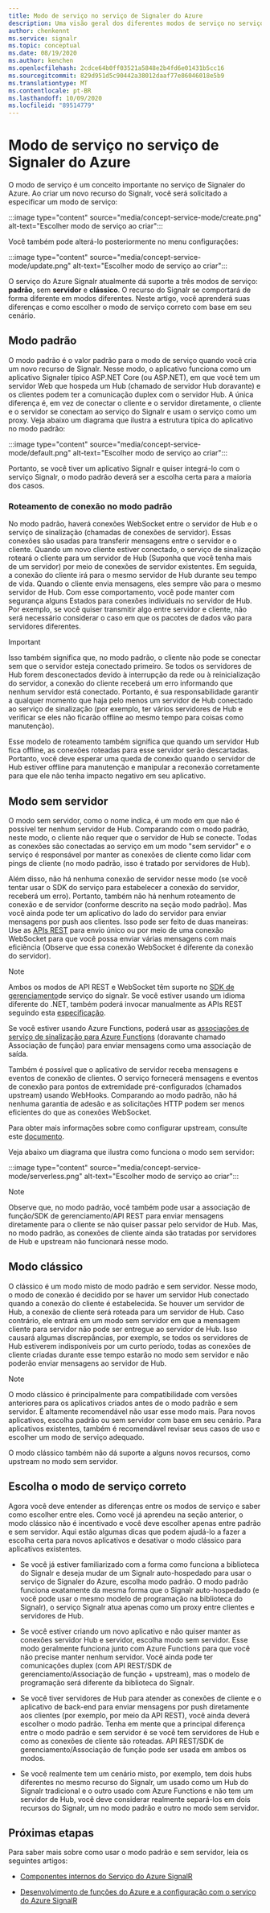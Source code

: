 ```yaml
---
title: Modo de serviço no serviço de Signaler do Azure
description: Uma visão geral dos diferentes modos de serviço no serviço de Signaler do Azure, explique suas diferenças e cenários de usuário aplicáveis
author: chenkennt
ms.service: signalr
ms.topic: conceptual
ms.date: 08/19/2020
ms.author: kenchen
ms.openlocfilehash: 2cdce64b0ff03521a5848e2b4fd6e01431b5cc16
ms.sourcegitcommit: 829d951d5c90442a38012daaf77e86046018e5b9
ms.translationtype: MT
ms.contentlocale: pt-BR
ms.lasthandoff: 10/09/2020
ms.locfileid: "89514779"
---
```

# <a name="service-mode-in-azure-signalr-service"></a>Modo de serviço no serviço de Signaler do Azure

O modo de serviço é um conceito importante no serviço de Signaler do Azure. Ao criar um novo recurso do Signalr, você será solicitado a especificar um modo de serviço:

:::image type="content" source="media/concept-service-mode/create.png" alt-text="Escolher modo de serviço ao criar":::

Você também pode alterá-lo posteriormente no menu configurações:

:::image type="content" source="media/concept-service-mode/update.png" alt-text="Escolher modo de serviço ao criar":::

O serviço do Azure Signalr atualmente dá suporte a três modos de serviço: **padrão**, sem **servidor** e **clássico**. O recurso do Signalr se comportará de forma diferente em modos diferentes. Neste artigo, você aprenderá suas diferenças e como escolher o modo de serviço correto com base em seu cenário.

## <a name="default-mode"></a>Modo padrão

O modo padrão é o valor padrão para o modo de serviço quando você cria um novo recurso de Signalr. Nesse modo, o aplicativo funciona como um aplicativo Signaler típico ASP.NET Core (ou ASP.NET), em que você tem um servidor Web que hospeda um Hub (chamado de servidor Hub doravante) e os clientes podem ter a comunicação duplex com o servidor Hub. A única diferença é, em vez de conectar o cliente e o servidor diretamente, o cliente e o servidor se conectam ao serviço do Signalr e usam o serviço como um proxy. Veja abaixo um diagrama que ilustra a estrutura típica do aplicativo no modo padrão:

:::image type="content" source="media/concept-service-mode/default.png" alt-text="Escolher modo de serviço ao criar":::

Portanto, se você tiver um aplicativo Signalr e quiser integrá-lo com o serviço Signalr, o modo padrão deverá ser a escolha certa para a maioria dos casos.

### <a name="connection-routing-in-default-mode"></a>Roteamento de conexão no modo padrão

No modo padrão, haverá conexões WebSocket entre o servidor de Hub e o serviço de sinalização (chamadas de conexões de servidor). Essas conexões são usadas para transferir mensagens entre o servidor e o cliente. Quando um novo cliente estiver conectado, o serviço de sinalização roteará o cliente para um servidor de Hub (Suponha que você tenha mais de um servidor) por meio de conexões de servidor existentes. Em seguida, a conexão do cliente irá para o mesmo servidor de Hub durante seu tempo de vida. Quando o cliente envia mensagens, eles sempre vão para o mesmo servidor de Hub. Com esse comportamento, você pode manter com segurança alguns Estados para conexões individuais no servidor de Hub. Por exemplo, se você quiser transmitir algo entre servidor e cliente, não será necessário considerar o caso em que os pacotes de dados vão para servidores diferentes.

> [!IMPORTANT]
> Isso também significa que, no modo padrão, o cliente não pode se conectar sem que o servidor esteja conectado primeiro. Se todos os servidores de Hub forem desconectados devido à interrupção da rede ou à reinicialização do servidor, a conexão do cliente receberá um erro informando que nenhum servidor está conectado. Portanto, é sua responsabilidade garantir a qualquer momento que haja pelo menos um servidor de Hub conectado ao serviço de sinalização (por exemplo, ter vários servidores de Hub e verificar se eles não ficarão offline ao mesmo tempo para coisas como manutenção).

Esse modelo de roteamento também significa que quando um servidor Hub fica offline, as conexões roteadas para esse servidor serão descartadas. Portanto, você deve esperar uma queda de conexão quando o servidor de Hub estiver offline para manutenção e manipular a reconexão corretamente para que ele não tenha impacto negativo em seu aplicativo.

## <a name="serverless-mode"></a>Modo sem servidor

O modo sem servidor, como o nome indica, é um modo em que não é possível ter nenhum servidor de Hub. Comparando com o modo padrão, neste modo, o cliente não requer que o servidor de Hub se conecte. Todas as conexões são conectadas ao serviço em um modo "sem servidor" e o serviço é responsável por manter as conexões de cliente como lidar com pings de cliente (no modo padrão, isso é tratado por servidores de Hub).

Além disso, não há nenhuma conexão de servidor nesse modo (se você tentar usar o SDK do serviço para estabelecer a conexão do servidor, receberá um erro). Portanto, também não há nenhum roteamento de conexão e de servidor (conforme descrito na seção modo padrão). Mas você ainda pode ter um aplicativo do lado do servidor para enviar mensagens por push aos clientes. Isso pode ser feito de duas maneiras: Use as [APIs REST](https://github.com/Azure/azure-signalr/blob/dev/docs/rest-api.md) para envio único ou por meio de uma conexão WebSocket para que você possa enviar várias mensagens com mais eficiência (Observe que essa conexão WebSocket é diferente da conexão do servidor).

> [!NOTE]
> Ambos os modos de API REST e WebSocket têm suporte no [SDK de gerenciamento](https://github.com/Azure/azure-signalr/blob/dev/docs/management-sdk-guide.md)de serviço do signalr. Se você estiver usando um idioma diferente do .NET, também poderá invocar manualmente as APIs REST seguindo esta [especificação](https://github.com/Azure/azure-signalr/blob/dev/docs/rest-api.md).
>
> Se você estiver usando Azure Functions, poderá usar as [associações de serviço de sinalização para Azure Functions](https://docs.microsoft.com/azure/azure-functions/functions-bindings-signalr-service) (doravante chamado Associação de função) para enviar mensagens como uma associação de saída.

Também é possível que o aplicativo de servidor receba mensagens e eventos de conexão de clientes. O serviço fornecerá mensagens e eventos de conexão para pontos de extremidade pré-configurados (chamados upstream) usando WebHooks. Comparando ao modo padrão, não há nenhuma garantia de adesão e as solicitações HTTP podem ser menos eficientes do que as conexões WebSocket.

Para obter mais informações sobre como configurar upstream, consulte este [documento](https://docs.microsoft.com/azure/azure-signalr/concept-upstream).

Veja abaixo um diagrama que ilustra como funciona o modo sem servidor:

:::image type="content" source="media/concept-service-mode/serverless.png" alt-text="Escolher modo de serviço ao criar":::

> [!NOTE]
> Observe que, no modo padrão, você também pode usar a associação de função/SDK de gerenciamento/API REST para enviar mensagens diretamente para o cliente se não quiser passar pelo servidor de Hub. Mas, no modo padrão, as conexões de cliente ainda são tratadas por servidores de Hub e upstream não funcionará nesse modo.

## <a name="classic-mode"></a>Modo clássico

O clássico é um modo misto de modo padrão e sem servidor. Nesse modo, o modo de conexão é decidido por se haver um servidor Hub conectado quando a conexão do cliente é estabelecida. Se houver um servidor de Hub, a conexão de cliente será roteada para um servidor de Hub. Caso contrário, ele entrará em um modo sem servidor em que a mensagem cliente para servidor não pode ser entregue ao servidor de Hub. Isso causará algumas discrepâncias, por exemplo, se todos os servidores de Hub estiverem indisponíveis por um curto período, todas as conexões de cliente criadas durante esse tempo estarão no modo sem servidor e não poderão enviar mensagens ao servidor de Hub.

> [!NOTE]
> O modo clássico é principalmente para compatibilidade com versões anteriores para os aplicativos criados antes de o modo padrão e sem servidor. É altamente recomendável não usar esse modo mais. Para novos aplicativos, escolha padrão ou sem servidor com base em seu cenário. Para aplicativos existentes, também é recomendável revisar seus casos de uso e escolher um modo de serviço adequado.

O modo clássico também não dá suporte a alguns novos recursos, como upstream no modo sem servidor.

## <a name="choose-the-right-service-mode"></a>Escolha o modo de serviço correto

Agora você deve entender as diferenças entre os modos de serviço e saber como escolher entre eles. Como você já aprendeu na seção anterior, o modo clássico não é incentivado e você deve escolher apenas entre padrão e sem servidor. Aqui estão algumas dicas que podem ajudá-lo a fazer a escolha certa para novos aplicativos e desativar o modo clássico para aplicativos existentes.

* Se você já estiver familiarizado com a forma como funciona a biblioteca do Signalr e deseja mudar de um Signalr auto-hospedado para usar o serviço de Signaler do Azure, escolha modo padrão. O modo padrão funciona exatamente da mesma forma que o Signalr auto-hospedado (e você pode usar o mesmo modelo de programação na biblioteca do Signalr), o serviço Signalr atua apenas como um proxy entre clientes e servidores de Hub.

* Se você estiver criando um novo aplicativo e não quiser manter as conexões servidor Hub e servidor, escolha modo sem servidor. Esse modo geralmente funciona junto com Azure Functions para que você não precise manter nenhum servidor. Você ainda pode ter comunicações duplex (com API REST/SDK de gerenciamento/Associação de função + upstream), mas o modelo de programação será diferente da biblioteca do Signalr.

* Se você tiver servidores de Hub para atender as conexões de cliente e o aplicativo de back-end para enviar mensagens por push diretamente aos clientes (por exemplo, por meio da API REST), você ainda deverá escolher o modo padrão. Tenha em mente que a principal diferença entre o modo padrão e sem servidor é se você tem servidores de Hub e como as conexões de cliente são roteadas. API REST/SDK de gerenciamento/Associação de função pode ser usada em ambos os modos.

* Se você realmente tem um cenário misto, por exemplo, tem dois hubs diferentes no mesmo recurso do Signalr, um usado como um Hub do Signalr tradicional e o outro usado com Azure Functions e não tem um servidor de Hub, você deve considerar realmente separá-los em dois recursos do Signalr, um no modo padrão e outro no modo sem servidor.

## <a name="next-steps"></a>Próximas etapas

Para saber mais sobre como usar o modo padrão e sem servidor, leia os seguintes artigos:

* [Componentes internos do Serviço do Azure SignalR](signalr-concept-internals.md)

* [Desenvolvimento de funções do Azure e a configuração com o serviço do Azure SignalR](signalr-concept-serverless-development-config.md)
